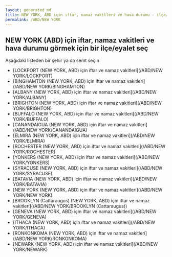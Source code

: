 ```yaml
---
layout: generated_md
title: NEW YORK, ABD için iftar, namaz vakitleri ve hava durumu - ilçe/eyalet seç
permalink: /ABD/NEW YORK
---
```


## NEW YORK (ABD) için iftar, namaz vakitleri ve hava durumu  görmek için bir ilçe/eyalet seç

Aşağıdaki listeden bir şehir ya da semt seçin

* [LOCKPORT (NEW YORK, ABD) için iftar ve namaz vakitleri](/ABD/NEW YORK/LOCKPORT)
* [BINGHAMTON (NEW YORK, ABD) için iftar ve namaz vakitleri](/ABD/NEW YORK/BINGHAMTON)
* [ALBANY (NEW YORK, ABD) için iftar ve namaz vakitleri](/ABD/NEW YORK/ALBANY)
* [BRIGHTON (NEW YORK, ABD) için iftar ve namaz vakitleri](/ABD/NEW YORK/BRIGHTON)
* [BUFFALO (NEW YORK, ABD) için iftar ve namaz vakitleri](/ABD/NEW YORK/BUFFALO)
* [CANANDAIGUA (NEW YORK, ABD) için iftar ve namaz vakitleri](/ABD/NEW YORK/CANANDAIGUA)
* [ELMIRA (NEW YORK, ABD) için iftar ve namaz vakitleri](/ABD/NEW YORK/ELMIRA)
* [ROCHESTER (NEW YORK, ABD) için iftar ve namaz vakitleri](/ABD/NEW YORK/ROCHESTER)
* [YONKERS (NEW YORK, ABD) için iftar ve namaz vakitleri](/ABD/NEW YORK/YONKERS)
* [SYRACUSE (NEW YORK, ABD) için iftar ve namaz vakitleri](/ABD/NEW YORK/SYRACUSE)
* [BATAVIA (NEW YORK, ABD) için iftar ve namaz vakitleri](/ABD/NEW YORK/BATAVIA)
* [NEW YORK (NEW YORK, ABD) için iftar ve namaz vakitleri](/ABD/NEW YORK/NEW YORK)
* [BROOKLYN (Cattaraugus) (NEW YORK, ABD) için iftar ve namaz vakitleri](/ABD/NEW YORK/BROOKLYN (Cattaraugus))
* [GENEVA (NEW YORK, ABD) için iftar ve namaz vakitleri](/ABD/NEW YORK/GENEVA)
* [ITHACA (NEW YORK, ABD) için iftar ve namaz vakitleri](/ABD/NEW YORK/ITHACA)
* [RONKONKOMA (NEW YORK, ABD) için iftar ve namaz vakitleri](/ABD/NEW YORK/RONKONKOMA)
* [NEWARK (NEW YORK, ABD) için iftar ve namaz vakitleri](/ABD/NEW YORK/NEWARK)
